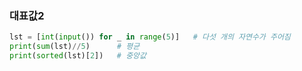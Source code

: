 ### 대표값2

```python
lst = [int(input()) for _ in range(5)]   # 다섯 개의 자연수가 주어짐
print(sum(lst)//5)      # 평균
print(sorted(lst)[2])   # 중앙값
```

